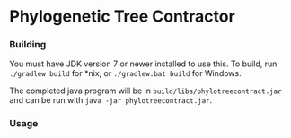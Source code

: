 # Phylogenetic Tree Contractor


### Building

You must have JDK version 7 or newer installed to use this.
To build, run ```./gradlew build``` for *nix, or ```./gradlew.bat build``` for Windows.

The completed java program will be in ```build/libs/phylotreecontract.jar``` and can be run with ```java -jar phylotreecontract.jar```.

### Usage
